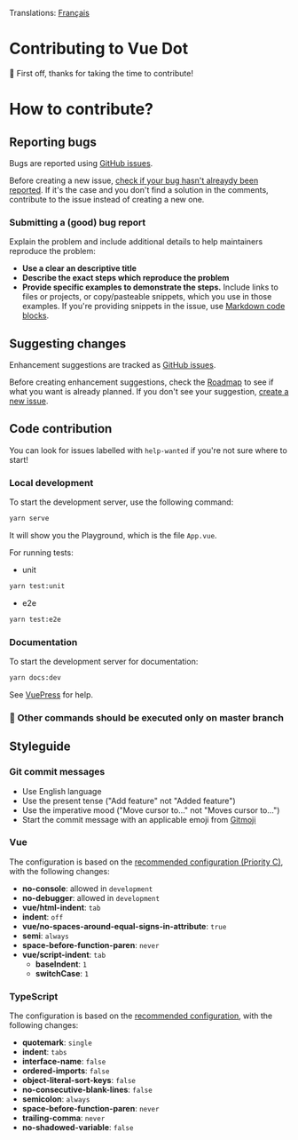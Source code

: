 Translations: [Français](./gh-docs/fr/CONTRIBUTING.md)

# Contributing to Vue Dot

🎉 First off, thanks for taking the time to contribute!

# How to contribute?

## Reporting bugs

Bugs are reported using [GitHub issues](https://guides.github.com/features/issues/).

Before creating a new issue, [check if your bug hasn't alreaydy been reported](https://github.com/assurance-maladie-digital/vue-dot/issues?utf8=%E2%9C%93&q=is%3Aissue). If it's the case and you don't find a solution in the comments, contribute to the issue instead of creating a new one.

### Submitting a (good) bug report

Explain the problem and include additional details to help maintainers reproduce the problem:

* **Use a clear an descriptive title**
* **Describe the exact steps which reproduce the problem**
* **Provide specific examples to demonstrate the steps.** Include links to files or projects, or copy/pasteable snippets, which you use in those examples. If you're providing snippets in the issue, use [Markdown code blocks](https://help.github.com/articles/markdown-basics/#multiple-lines).

## Suggesting changes

Enhancement suggestions are tracked as [GitHub issues](https://guides.github.com/features/issues/).

Before creating enhancement suggestions, check the [Roadmap](https://assurance-maladie-digital.github.io/vue-dot/guide/roadmap.html) to see if what you want is already planned. If you don't see your suggestion, [create a new issue](#submitting-a-good-bug-report).

## Code contribution

You can look for issues labelled with `help-wanted` if you're not sure where to start!

### Local development

To start the development server, use the following command:

```bash
yarn serve
```

It will show you the Playground, which is the file `App.vue`.

For running tests:

* unit

```bash
yarn test:unit
```

* e2e

```bash
yarn test:e2e
```

### Documentation

To start the development server for documentation:

```bash
yarn docs:dev
```

See [VuePress](https://vuepress.vuejs.org/guide/) for help.

### 🚨 Other commands should be executed only on master branch

## Styleguide

### Git commit messages

* Use English language
* Use the present tense ("Add feature" not "Added feature")
* Use the imperative mood ("Move cursor to…" not "Moves cursor to…")
* Start the commit message with an applicable emoji from [Gitmoji](https://gitmoji.carloscuesta.me/)

### Vue

The configuration is based on the [recommended configuration (Priority C)](https://vuejs.org/v2/style-guide/#Priority-C-Recommended), with the following changes:

* **no-console**: allowed in `development`
* **no-debugger**: allowed in `development`
* **vue/html-indent**: `tab`
* **indent**: `off`
* **vue/no-spaces-around-equal-signs-in-attribute**: `true`
* **semi**: `always`
* **space-before-function-paren**: `never`
* **vue/script-indent**: `tab`
	* **baseIndent**: `1`
	* **switchCase**: `1`

### TypeScript

The configuration is based on the [recommended configuration](https://github.com/palantir/tslint/blob/master/src/configs/recommended.ts), with the following changes:

* **quotemark**: `single`
* **indent**: `tabs`
* **interface-name**: `false`
* **ordered-imports**: `false`
* **object-literal-sort-keys**: `false`
* **no-consecutive-blank-lines**: `false`
* **semicolon**: `always`
* **space-before-function-paren**: `never`
* **trailing-comma**: `never`
* **no-shadowed-variable**: `false`

